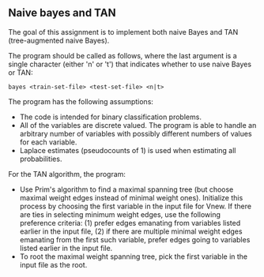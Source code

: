 ## Naive bayes and TAN

The goal of this assignment is to implement both naive Bayes and TAN (tree-augmented naive Bayes).

The program should be called as follows, where the last argument is a single character (either 'n' or 't') that indicates whether to use naive Bayes or TAN:
```
bayes <train-set-file> <test-set-file> <n|t>
```

The program has the following assumptions:

* The code is intended for binary classification problems.
* All of the variables are discrete valued. The program is able to handle an arbitrary number of variables with possibly different numbers of values for each variable.
* Laplace estimates (pseudocounts of 1) is used when estimating all probabilities.

For the TAN algorithm, the program:

* Use Prim's algorithm to find a maximal spanning tree (but choose maximal weight edges instead of minimal weight ones). Initialize this process by choosing the first variable in the input file for Vnew. If there are ties in selecting minimum weight edges, use the following preference criteria: (1) prefer edges emanating from variables listed earlier in the input file, (2) if there are multiple minimal weight edges emanating from the first such variable, prefer edges going to variables listed earlier in the input file.
* To root the maximal weight spanning tree, pick the first variable in the input file as the root.
